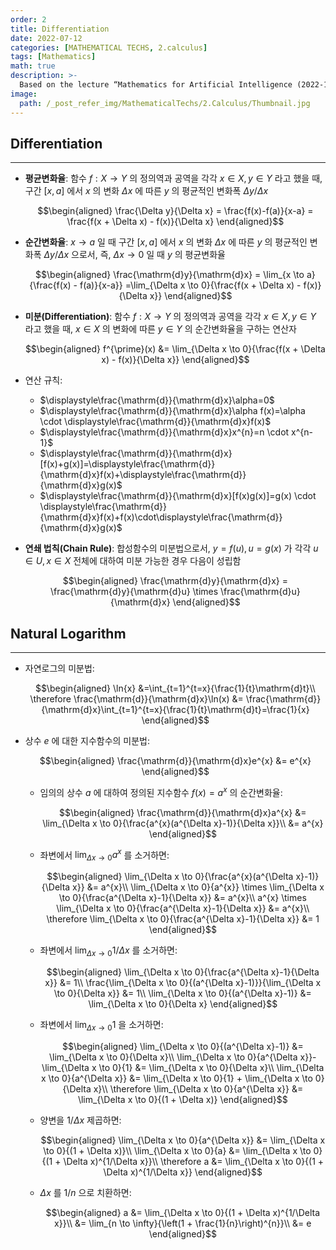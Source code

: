 ```yaml
---
order: 2
title: Differentiation
date: 2022-07-12
categories: [MATHEMATICAL TECHS, 2.calculus]
tags: [Mathematics]
math: true
description: >-
  Based on the lecture “Mathematics for Artificial Intelligence (2022-1)” by Prof. Yeo Jin Chung, Dept. of AI, Big Data & Management, College of Business Administration, Kookmin Univ.
image:
  path: /_post_refer_img/MathematicalTechs/2.Calculus/Thumbnail.jpg
---
```


## Differentiation
-----

- **평균변화율**: 함수 $f:X \to Y$ 의 정의역과 공역을 각각 $x \in X, y \in Y$ 라고 했을 때, 구간 $[x,a]$ 에서 $x$ 의 변화 $\Delta x$ 에 따른 $y$ 의 평균적인 변화폭 $\Delta y / \Delta x$

    $$\begin{aligned}
    \frac{\Delta y}{\Delta x}
    = \frac{f(x)-f(a)}{x-a}
    = \frac{f(x + \Delta x) - f(x)}{\Delta x}
    \end{aligned}$$

- **순간변화율**: $x \to a$ 일 때 구간 $[x,a]$ 에서 $x$ 의 변화 $\Delta x$ 에 따른 $y$ 의 평균적인 변화폭 $\Delta y / \Delta x$ 으로서, 즉, $\Delta x \to 0$ 일 때 $y$ 의 평균변화율

    $$\begin{aligned}
    \frac{\mathrm{d}y}{\mathrm{d}x}
    = \lim_{x \to a}{\frac{f(x) - f(a)}{x-a}}
    =\lim_{\Delta x \to 0}{\frac{f(x + \Delta x) - f(x)}{\Delta x}}
    \end{aligned}$$

- **미분(Differentiation)**: 함수 $f:X \to Y$ 의 정의역과 공역을 각각 $x \in X, y \in Y$ 라고 했을 때, $x \in X$ 의 변화에 따른 $y \in Y$ 의 순간변화율을 구하는 연산자

    $$\begin{aligned}
    f^{\prime}(x)
    &= \lim_{\Delta x \to 0}{\frac{f(x + \Delta x) - f(x)}{\Delta x}}
    \end{aligned}$$

- 연산 규칙:
    - $\displaystyle\frac{\mathrm{d}}{\mathrm{d}x}\alpha=0$
    - $\displaystyle\frac{\mathrm{d}}{\mathrm{d}x}\alpha f(x)=\alpha \cdot \displaystyle\frac{\mathrm{d}}{\mathrm{d}x}f(x)$
    - $\displaystyle\frac{\mathrm{d}}{\mathrm{d}x}x^{n}=n \cdot x^{n-1}$
    - $\displaystyle\frac{\mathrm{d}}{\mathrm{d}x}[f(x)+g(x)]=\displaystyle\frac{\mathrm{d}}{\mathrm{d}x}f(x)+\displaystyle\frac{\mathrm{d}}{\mathrm{d}x}g(x)$
    - $\displaystyle\frac{\mathrm{d}}{\mathrm{d}x}[f(x)g(x)]=g(x) \cdot \displaystyle\frac{\mathrm{d}}{\mathrm{d}x}f(x)+f(x)\cdot\displaystyle\frac{\mathrm{d}}{\mathrm{d}x}g(x)$

- **연쇄 법칙(Chain Rule)**: 합성함수의 미분법으로서, $y=f(u),u=g(x)$ 가 각각 $u \in U,x \in X$ 전체에 대하여 미분 가능한 경우 다음이 성립함

    $$\begin{aligned}
    \frac{\mathrm{d}y}{\mathrm{d}x}
    = \frac{\mathrm{d}y}{\mathrm{d}u} \times \frac{\mathrm{d}u}{\mathrm{d}x}
    \end{aligned}$$

## Natural Logarithm
-----

- 자연로그의 미분법:

    $$\begin{aligned}
    \ln{x}
    &=\int_{t=1}^{t=x}{\frac{1}{t}\mathrm{d}t}\\
    \therefore \frac{\mathrm{d}}{\mathrm{d}x}\ln(x)
    &= \frac{\mathrm{d}}{\mathrm{d}x}\int_{t=1}^{t=x}{\frac{1}{t}\mathrm{d}t}=\frac{1}{x}
    \end{aligned}$$

- 상수 $e$ 에 대한 지수함수의 미분법:

    $$\begin{aligned}
    \frac{\mathrm{d}}{\mathrm{d}x}e^{x}
    &= e^{x}
    \end{aligned}$$

    - 임의의 상수 $a$ 에 대하여 정의된 지수함수 $f(x)=a^{x}$ 의 순간변화율:

        $$\begin{aligned}
        \frac{\mathrm{d}}{\mathrm{d}x}a^{x}
        &= \lim_{\Delta x \to 0}{\frac{a^{x}(a^{\Delta x}-1)}{\Delta x}}\\
        &= a^{x}
        \end{aligned}$$

    - 좌변에서 $\lim_{\Delta x \to 0}{a^{x}}$ 를 소거하면:

        $$\begin{aligned}
        \lim_{\Delta x \to 0}{\frac{a^{x}(a^{\Delta x}-1)}{\Delta x}}
        &= a^{x}\\
        \lim_{\Delta x \to 0}{a^{x}} \times \lim_{\Delta x \to 0}{\frac{a^{\Delta x}-1}{\Delta x}}
        &= a^{x}\\
        a^{x} \times \lim_{\Delta x \to 0}{\frac{a^{\Delta x}-1}{\Delta x}}
        &= a^{x}\\
        \therefore \lim_{\Delta x \to 0}{\frac{a^{\Delta x}-1}{\Delta x}}
        &= 1
        \end{aligned}$$

    - 좌변에서 $\lim_{\Delta x \to 0}{1/\Delta x}$ 를 소거하면:

        $$\begin{aligned}
        \lim_{\Delta x \to 0}{\frac{a^{\Delta x}-1}{\Delta x}}
        &= 1\\
        \frac{\lim_{\Delta x \to 0}{(a^{\Delta x}-1)}}{\lim_{\Delta x \to 0}{\Delta x}}
        &= 1\\
        \lim_{\Delta x \to 0}{(a^{\Delta x}-1)}
        &= \lim_{\Delta x \to 0}{\Delta x}
        \end{aligned}$$

    - 좌변에서 $\lim_{\Delta x \to 0}{1}$ 을 소거하면:

        $$\begin{aligned}
        \lim_{\Delta x \to 0}{(a^{\Delta x}-1)}
        &= \lim_{\Delta x \to 0}{\Delta x}\\
        \lim_{\Delta x \to 0}{a^{\Delta x}}-\lim_{\Delta x \to 0}{1}
        &= \lim_{\Delta x \to 0}{\Delta x}\\
        \lim_{\Delta x \to 0}{a^{\Delta x}}
        &= \lim_{\Delta x \to 0}{1} + \lim_{\Delta x \to 0}{\Delta x}\\
        \therefore \lim_{\Delta x \to 0}{a^{\Delta x}}
        &= \lim_{\Delta x \to 0}{(1 + \Delta x)}
        \end{aligned}$$

    - 양변을 $1/\Delta x$ 제곱하면:

        $$\begin{aligned}
        \lim_{\Delta x \to 0}{a^{\Delta x}}
        &= \lim_{\Delta x \to 0}{(1 + \Delta x)}\\
        \lim_{\Delta x \to 0}{a}
        &= \lim_{\Delta x \to 0}{(1 + \Delta x)^{1/\Delta x}}\\
        \therefore a
        &= \lim_{\Delta x \to 0}{(1 + \Delta x)^{1/\Delta x}}
        \end{aligned}$$

    - $\Delta x$ 를 $1/n$ 으로 치환하면:

        $$\begin{aligned}
        a
        &= \lim_{\Delta x \to 0}{(1 + \Delta x)^{1/\Delta x}}\\
        &= \lim_{n \to \infty}{\left(1 + \frac{1}{n}\right)^{n}}\\
        &= e
        \end{aligned}$$